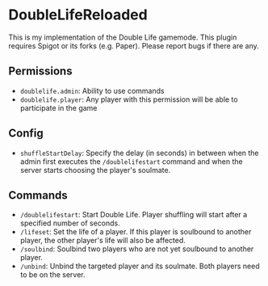 # DoubleLifeReloaded

This is my implementation of the Double Life gamemode. This plugin requires Spigot or its forks (e.g. Paper). Please report bugs if there are any.

## Permissions

- `doublelife.admin`: Ability to use commands
- `doublelife.player`: Any player with this permission will be able to participate in the game

## Config

- `shuffleStartDelay`: Specify the delay (in seconds) in between when the admin first executes the `/doublelifestart` command and when the server starts choosing the player's soulmate.

## Commands

- `/doublelifestart`: Start Double Life. Player shuffling will start after a specified number of seconds.
- `/lifeset`: Set the life of a player. If this player is soulbound to another player, the other player's life will also be affected.
- `/soulbind`: Soulbind two players who are not yet soulbound to another player.
- `/unbind`: Unbind the targeted player and its soulmate. Both players need to be on the server.